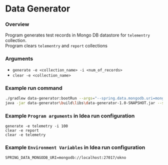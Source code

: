 # Data Generator

### Overview

Program generates test records in Mongo DB datastore for `telementry` collection.  
Program clears `telementry` and `report` collections

### Arguments

* `generate -e <collection_name> -i <num_of_records>`
* `clear -e <collection_name>`

### Example run command

```sh
./gradlew data-generator:bootRun --args="--spring.data.mongodb.uri=mongodb://localhost:27017/okno generate -e telemetry -i 100"
java -jar data-generator\build\libs\data-generator-1.0-SNAPSHOT.jar --spring.data.mongodb.uri="mongodb://localhost:27017/okno" generate -e telemetry -i 100
```

### Example `Program arguments` in Idea run configuration

```
generate -e telemetry -i 100
clear -e report
clear -e telemetry
```

### Example `Environment Variables` in Idea run configuration

```
SPRING_DATA_MONGODB_URI=mongodb://localhost:27017/okno
```